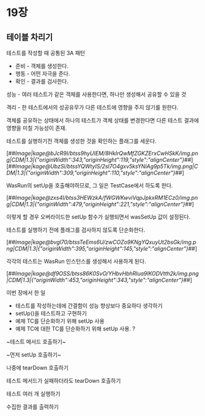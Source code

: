 # 19장

## 테이블 차리기

테스트를 작성할 때 공통된 3A 패턴

-   준비 - 객체를 생성한다.
-   행동 - 어떤 자극을 준다.
-   확인 - 결과를 검사한다.

성능 - 여러 테스트가 같은 객체를 사용한다면, 하나만 생성해서 공유할 수 있을 것

격리 - 한 테스트에서의 성공유무가 다른 테스트에 영향을 주지 않기를 원한다.

객체를 공유하는 상태에서 하나의 테스트가 객체 상태를 변경한다면 다른 테스트 결과에 영향을 미칠 가능성이 존재.

테스트를 실행하기전 객체를 생성한 것을 확인하는 플래그를 세운다.

[##_Image|kage@bJcR9I/btss9hyUIEM/8HklrQwMfZGKZErxCwHSkK/img.png|CDM|1.3|{"originWidth":343,"originHeight":119,"style":"alignCenter"}_##][##_Image|kage@UbzSi/btssYQWtyIS/2sl7O4gxv5ksYNiAg9p5Tk/img.png|CDM|1.3|{"originWidth":309,"originHeight":110,"style":"alignCenter"}_##]

WasRun의 setUp을 호출해야하므로, 그 일은 TestCase에서 하도록 한다.

[##_Image|kage@zxs4I/btss3HEWzkA/fWGWKwviVqpJpkxRM1ECz0/img.png|CDM|1.3|{"originWidth":479,"originHeight":221,"style":"alignCenter"}_##]

이렇게 할 경우 오버라이드한 setUp 함수가 실행되면서 wasSetUp 값이 설정된다.

테스트를 실행하기 전에 플래그를 검사하지 않도록 단순화한다.

[##_Image|kage@bvgl70/btssTeEms6U/zwCOZo9KNgYQxuyUt2bsGk/img.png|CDM|1.3|{"originWidth":395,"originHeight":145,"style":"alignCenter"}_##]

각각의 테스트는 WasRun 인스턴스를 생성해서 사용하게 된다.

[##_Image|kage@df9OSS/btss86K0SvO/YHbvHbhRlua9lKODVtth2k/img.png|CDM|1.3|{"originWidth":453,"originHeight":343,"style":"alignCenter"}_##]

이번 장에서 한 일

-   테스트를 작성하는데에 간결함이 성능 향상보다 중요하다 생각하기
-   setUp()을 테스트하고 구현하기
-   예제 TC를 단순화하기 위해 setUp 사용
-   예제 TC에 대한 TC를 단순화하기 위해 setUp 사용. ?

~테스트 메서드 호출하기~

~먼저 setUp 호출하기~

나중에 tearDown 호출하기

테스트 메서드가 실패하더라도 tearDown 호출하기

테스트 여러 개 실행하기

수집한 결과를 출력하기
